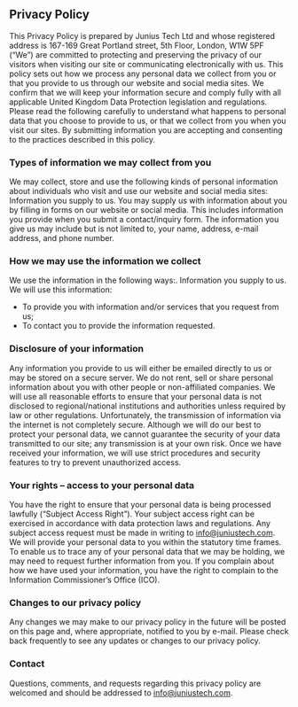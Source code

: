 Privacy Policy
----------------
This Privacy Policy is prepared by Junius Tech Ltd and whose registered address is 167-169 Great Portland street, 5th Floor, London, W1W 5PF (“We”) are committed to protecting and preserving the privacy of our visitors when visiting our site or communicating electronically with us.
This policy sets out how we process any personal data we collect from you or that you provide to us through our website and social media sites. We confirm that we will keep your information secure and comply fully with all applicable United Kingdom Data Protection legislation and regulations. Please read the following carefully to understand what happens to personal data that you choose to provide to us, or that we collect from you when you visit our sites. By submitting information you are accepting and consenting to the practices described in this policy.
### Types of information we may collect from you
We may collect, store and use the following kinds of personal information about individuals who visit and use our website and social media sites:
Information you supply to us. You may supply us with information about you by filling in forms on our website or social media. This includes information you provide when you submit a contact/inquiry form. The information you give us may include but is not limited to, your name, address, e-mail address, and phone number.
### How we may use the information we collect
We use the information in the following ways:.
Information you supply to us. We will use this information:
* To provide you with information and/or services that you request from us;
* To contact you to provide the information requested.
### Disclosure of your information
Any information you provide to us will either be emailed directly to us or may be stored on a secure server.
We do not rent, sell or share personal information about you with other people or non-affiliated companies.
We will use all reasonable efforts to ensure that your personal data is not disclosed to regional/national institutions and authorities unless required by law or other regulations.
Unfortunately, the transmission of information via the internet is not completely secure. Although we will do our best to protect your personal data, we cannot guarantee the security of your data transmitted to our site; any transmission is at your own risk. Once we have received your information, we will use strict procedures and security features to try to prevent unauthorized access.
### Your rights – access to your personal data
You have the right to ensure that your personal data is being processed lawfully (“Subject Access Right”). Your subject access right can be exercised in accordance with data protection laws and regulations. Any subject access request must be made in writing to info@juniustech.com. We will provide your personal data to you within the statutory time frames. To enable us to trace any of your personal data that we may be holding, we may need to request further information from you. If you complain about how we have used your information, you have the right to complain to the Information Commissioner’s Office (ICO).
### Changes to our privacy policy
Any changes we may make to our privacy policy in the future will be posted on this page and, where appropriate, notified to you by e-mail. Please check back frequently to see any updates or changes to our privacy policy.
### Contact
Questions, comments, and requests regarding this privacy policy are welcomed and should be addressed to info@juniustech.com. 
